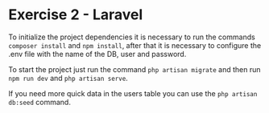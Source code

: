 # Exercise 2 - Laravel

To initialize the project dependencies it is necessary to run the commands `composer install` and `npm install`, after that it is necessary to configure the .env file with the name of the DB, user and password.

To start the project just run the command `php artisan migrate` and then run `npm run dev` and `php artisan serve`.

If you need more quick data in the users table you can use the `php artisan db:seed` command.
